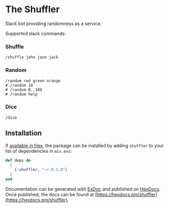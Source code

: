 # The Shuffler

Slack bot providing randomness as a service.

Supported slack commands:

### Shuffle

```
/shuffle john jane jack
```

### Random

```
/random red green orange
# /random 10
# /random 0..100
# /random help
```

### Dice

```
/dice
```

## Installation

If [available in Hex](https://hex.pm/docs/publish), the package can be installed
by adding `shuffler` to your list of dependencies in `mix.exs`:

```elixir
def deps do
  [
    {:shuffler, "~> 0.1.0"}
  ]
end
```

Documentation can be generated with [ExDoc](https://github.com/elixir-lang/ex_doc)
and published on [HexDocs](https://hexdocs.pm). Once published, the docs can
be found at [https://hexdocs.pm/shuffler](https://hexdocs.pm/shuffler).
